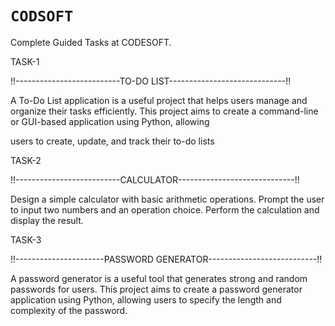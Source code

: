 # ```CODSOFT```


Complete Guided Tasks at CODESOFT.

TASK-1

!!--------------------------TO-DO LIST-----------------------------!!

A To-Do List application is a useful project that helps users manage
and organize their tasks efficiently. This project aims to create a
command-line or GUI-based application using Python, allowing

users to create, update, and track their to-do lists


TASK-2

!!--------------------------CALCULATOR-----------------------------!!

Design a simple calculator with basic arithmetic operations. Prompt the user to input two numbers and an operation choice. Perform the calculation and display the result.

TASK-3

!!----------------------PASSWORD GENERATOR---------------------------!!

A password generator is a useful tool that generates strong and random passwords for users. This project aims to create a password generator application using Python, allowing users to specify the length and complexity of the password.

